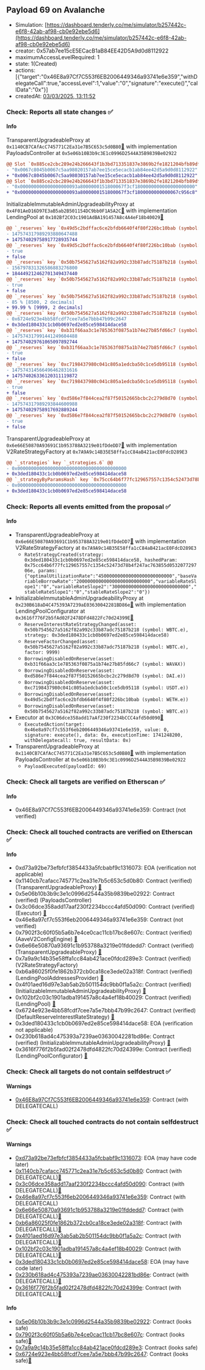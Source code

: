 ## Payload 69 on Avalanche

- Simulation: [https://dashboard.tenderly.co/me/simulator/b257442c-e6f8-42ab-af98-cb0e92ebe5d6](https://dashboard.tenderly.co/me/simulator/b257442c-e6f8-42ab-af98-cb0e92ebe5d6)
- creator: 0x57ab7ee15cE5ECacB1aB84EE42D5A9d0d8112922
- maximumAccessLevelRequired: 1
- state: 1(Created)
- actions: [{"target":"0x46E8a97Cf7C553f6EB2006449346a93741e6e359","withDelegateCall":true,"accessLevel":1,"value":"0","signature":"execute()","callData":"0x"}]
- createdAt: [03/03/2025, 13:11:52](https://snowtrace.io/tx/0x6782122971d84e8eb99ff9d65d345d6ac480d393359236b35a1c5433db37717f)

### Check: Reports all state changes :white_check_mark:

#### Info


TransparentUpgradeableProxy at `0x1140CB7CAfAcC745771C2Ea31e7B5C653c5d0B80`[:ghost:](https://github.com/bgd-labs/aave-address-book "GovernanceV3Avalanche.PAYLOADS_CONTROLLER") with implementation PayloadsController at `0x5e06b10B3b9c3E1c0996D2544A35B9839Be02922`
```diff
@@ Slot `0x885ce2cbc289e24b266643f1b3bd713351837e3869b2fe1821204bfb89df8355` @@
- "0x0067c8045b0067c5aa98020157ab7ee15ce5ecacb1ab84ee42d5a9d0d8112922"
+ "0x0067c8045b0067c5aa98030157ab7ee15ce5ecacb1ab84ee42d5a9d0d8112922"
@@ Slot `0x885ce2cbc289e24b266643f1b3bd713351837e3869b2fe1821204bfb89df8356` @@
- "0x000000000000000000093a8000000151800067f3cf1800000000000000000000"
+ "0x000000000000000000093a8000000151800067f3cf1800000000000067c956c8"
```

InitializableImmutableAdminUpgradeabilityProxy at `0x4F01AeD16D97E3aB5ab2B501154DC9bb0F1A5A2C`[:ghost:](https://github.com/bgd-labs/aave-address-book "AaveV2Avalanche.POOL") with implementation LendingPool at `0x102Bf2C03c1901AdBA191457A8c4A4eF18b40029`[:ghost:](https://github.com/bgd-labs/aave-address-book "AaveV2Avalanche.POOL_IMPL")
```diff
@@ `_reserves` key `0x49d5c2bdffac6ce2bfdb6640f4f80f226bc10bab (symbol: WETH.e).configuration.data` @@
- 147574317989293880647488
+ 147574029758917728935744
@@ `_reserves` key `0x49d5c2bdffac6ce2bfdb6640f4f80f226bc10bab (symbol: WETH.e).configuration.data_decoded.borrowingEnabled` @@
- true
+ false
@@ `_reserves` key `0x50b7545627a5162f82a992c33b87adc75187b218 (symbol: WBTC.e).configuration.data` @@
- 156797831326586883276800
+ 184449212462701349437440
@@ `_reserves` key `0x50b7545627a5162f82a992c33b87adc75187b218 (symbol: WBTC.e).configuration.data_decoded.borrowingEnabled` @@
- true
+ false
@@ `_reserves` key `0x50b7545627a5162f82a992c33b87adc75187b218 (symbol: WBTC.e).configuration.data_decoded.reserveFactor` @@
- 85 % [8500, 2 decimals]
+ 99.99 % [9999, 2 decimals]
@@ `_reserves` key `0x50b7545627a5162f82a992c33b87adc75187b218 (symbol: WBTC.e).interestRateStrategyAddress` @@
- 0x6724e923e4bb58fcdf7cee7a5e7bbb47b99c2647
+ 0x3ded180433c1cb0b0697ed2e85ce598414dace58
@@ `_reserves` key `0xb31f66aa3c1e785363f0875a1b74e27b85fd66c7 (symbol: WAVAX).configuration.data` @@
- 147574317991441249604488
+ 147574029761065097892744
@@ `_reserves` key `0xb31f66aa3c1e785363f0875a1b74e27b85fd66c7 (symbol: WAVAX).configuration.data_decoded.borrowingEnabled` @@
- true
+ false
@@ `_reserves` key `0xc7198437980c041c805a1edcba50c1ce5db95118 (symbol: USDT.e).configuration.data` @@
- 147574314566496462831616
+ 147574026336120311119872
@@ `_reserves` key `0xc7198437980c041c805a1edcba50c1ce5db95118 (symbol: USDT.e).configuration.data_decoded.borrowingEnabled` @@
- true
+ false
@@ `_reserves` key `0xd586e7f844cea2f87f50152665bcbc2c279d8d70 (symbol: DAI.e).configuration.data` @@
- 147574317989293844600988
+ 147574029758917692889244
@@ `_reserves` key `0xd586e7f844cea2f87f50152665bcbc2c279d8d70 (symbol: DAI.e).configuration.data_decoded.borrowingEnabled` @@
- true
+ false
```

TransparentUpgradeableProxy at `0x6e66E50870A93691C1b953788A3219e01fDdeDD7`[:ghost:](https://github.com/bgd-labs/aave-address-book "AaveV2Avalanche.RATES_FACTORY") with implementation V2RateStrategyFactory at `0x7A9A9c14B35E58ffa1cC84aB421acE0FdcD289E3`
```diff
@@ `_strategies` key `_strategies.6` @@
- 0x0000000000000000000000000000000000000000
+ 0x3ded180433c1cb0b0697ed2e85ce598414dace58
@@ `_strategyByParamsHash` key `0x75cc64b6f77fc129657557c1354c52473d78b4f247ac763855d053207729706e` @@
- 0x0000000000000000000000000000000000000000
+ 0x3ded180433c1cb0b0697ed2e85ce598414dace58
```


### Check: Reports all events emitted from the proposal :white_check_mark:

#### Info

- TransparentUpgradeableProxy at `0x6e66E50870A93691C1b953788A3219e01fDdeDD7`[:ghost:](https://github.com/bgd-labs/aave-address-book "AaveV2Avalanche.RATES_FACTORY") with implementation V2RateStrategyFactory at `0x7A9A9c14B35E58ffa1cC84aB421acE0FdcD289E3`
  - `RateStrategyCreated(strategy: 0x3ded180433c1cb0b0697ed2e85ce598414dace58, hashedParam: 0x75cc64b6f77fc129657557c1354c52473d78b4f247ac763855d053207729706e, params: {"optimalUtilizationRate":"450000000000000000000000000","baseVariableBorrowRate":"200000000000000000000000000","variableRateSlope1":"0","variableRateSlope2":"3000000000000000000000000000","stableRateSlope1":"0","stableRateSlope2":"0"})`
- InitializableImmutableAdminUpgradeabilityProxy at `0x230B618aD4C475393A7239aE03630042281BD86e`[:ghost:](https://github.com/bgd-labs/aave-address-book "AaveV2Avalanche.POOL_CONFIGURATOR") with implementation LendingPoolConfigurator at `0x3616f776F2b5fAd02F2478DFd4822Fc70d24399E`[:ghost:](https://github.com/bgd-labs/aave-address-book "AaveV2Avalanche.POOL_CONFIGURATOR_IMPL")
  - `ReserveInterestRateStrategyChanged(asset: 0x50b7545627a5162f82a992c33b87adc75187b218 (symbol: WBTC.e), strategy: 0x3ded180433c1cb0b0697ed2e85ce598414dace58)`
  - `ReserveFactorChanged(asset: 0x50b7545627a5162f82a992c33b87adc75187b218 (symbol: WBTC.e), factor: 9999)`
  - `BorrowingDisabledOnReserve(asset: 0xb31f66aa3c1e785363f0875a1b74e27b85fd66c7 (symbol: WAVAX))`
  - `BorrowingDisabledOnReserve(asset: 0xd586e7f844cea2f87f50152665bcbc2c279d8d70 (symbol: DAI.e))`
  - `BorrowingDisabledOnReserve(asset: 0xc7198437980c041c805a1edcba50c1ce5db95118 (symbol: USDT.e))`
  - `BorrowingDisabledOnReserve(asset: 0x49d5c2bdffac6ce2bfdb6640f4f80f226bc10bab (symbol: WETH.e))`
  - `BorrowingDisabledOnReserve(asset: 0x50b7545627a5162f82a992c33b87adc75187b218 (symbol: WBTC.e))`
- Executor at `0x3C06dce358add17aAf230f2234bCCC4afd50d090`[:ghost:](https://github.com/bgd-labs/aave-address-book "AaveV2Avalanche.POOL_ADMIN, AaveV3Avalanche.ACL_ADMIN, GovernanceV3Avalanche.EXECUTOR_LVL_1")
  - `ExecutedAction(target: 0x46e8a97cf7c553f6eb2006449346a93741e6e359, value: 0, signature: execute(), data: 0x, executionTime: 1741248200, withDelegatecall: true, resultData: 0x)`
- TransparentUpgradeableProxy at `0x1140CB7CAfAcC745771C2Ea31e7B5C653c5d0B80`[:ghost:](https://github.com/bgd-labs/aave-address-book "GovernanceV3Avalanche.PAYLOADS_CONTROLLER") with implementation PayloadsController at `0x5e06b10B3b9c3E1c0996D2544A35B9839Be02922`
  - `PayloadExecuted(payloadId: 69)`

### Check: Check all targets are verified on Etherscan :white_check_mark:

#### Info

- 0x46E8a97Cf7C553f6EB2006449346a93741e6e359: Contract (not verified) 

### Check: Check all touched contracts are verified on Etherscan :white_check_mark:

#### Info

- 0xd73a92be73efbfcf3854433a5fcbabf9c1316073: EOA (verification not applicable)
- 0x1140cb7cafacc745771c2ea31e7b5c653c5d0b80: Contract (verified) (TransparentUpgradeableProxy) [:ghost:](https://github.com/bgd-labs/aave-address-book "GovernanceV3Avalanche.PAYLOADS_CONTROLLER")
- 0x5e06b10b3b9c3e1c0996d2544a35b9839be02922: Contract (verified) (PayloadsController) 
- 0x3c06dce358add17aaf230f2234bccc4afd50d090: Contract (verified) (Executor) [:ghost:](https://github.com/bgd-labs/aave-address-book "AaveV2Avalanche.POOL_ADMIN, AaveV3Avalanche.ACL_ADMIN, GovernanceV3Avalanche.EXECUTOR_LVL_1")
- 0x46e8a97cf7c553f6eb2006449346a93741e6e359: Contract (not verified) 
- 0x7902f3c60f05b5a6b7e4ce0cac11cb17bc8e607c: Contract (verified) (AaveV2ConfigEngine) [:ghost:](https://github.com/bgd-labs/aave-address-book "AaveV2Avalanche.CONFIG_ENGINE")
- 0x6e66e50870a93691c1b953788a3219e01fddedd7: Contract (verified) (TransparentUpgradeableProxy) [:ghost:](https://github.com/bgd-labs/aave-address-book "AaveV2Avalanche.RATES_FACTORY")
- 0x7a9a9c14b35e58ffa1cc84ab421ace0fdcd289e3: Contract (verified) (V2RateStrategyFactory) 
- 0xb6a86025f0fe1862b372cb0ca18ce3ede02a318f: Contract (verified) (LendingPoolAddressesProvider) [:ghost:](https://github.com/bgd-labs/aave-address-book "AaveV2Avalanche.POOL_ADDRESSES_PROVIDER")
- 0x4f01aed16d97e3ab5ab2b501154dc9bb0f1a5a2c: Contract (verified) (InitializableImmutableAdminUpgradeabilityProxy) [:ghost:](https://github.com/bgd-labs/aave-address-book "AaveV2Avalanche.POOL")
- 0x102bf2c03c1901adba191457a8c4a4ef18b40029: Contract (verified) (LendingPool) [:ghost:](https://github.com/bgd-labs/aave-address-book "AaveV2Avalanche.POOL_IMPL")
- 0x6724e923e4bb58fcdf7cee7a5e7bbb47b99c2647: Contract (verified) (DefaultReserveInterestRateStrategy) [:ghost:](https://github.com/bgd-labs/aave-address-book "AaveV2Avalanche.ASSETS.WETHe.INTEREST_RATE_STRATEGY, AaveV2Avalanche.ASSETS.AAVEe.INTEREST_RATE_STRATEGY, AaveV2Avalanche.ASSETS.WBTCe.INTEREST_RATE_STRATEGY, AaveV2Avalanche.ASSETS.WAVAX.INTEREST_RATE_STRATEGY")
- 0x3ded180433c1cb0b0697ed2e85ce598414dace58: EOA (verification not applicable)
- 0x230b618ad4c475393a7239ae03630042281bd86e: Contract (verified) (InitializableImmutableAdminUpgradeabilityProxy) [:ghost:](https://github.com/bgd-labs/aave-address-book "AaveV2Avalanche.POOL_CONFIGURATOR")
- 0x3616f776f2b5fad02f2478dfd4822fc70d24399e: Contract (verified) (LendingPoolConfigurator) [:ghost:](https://github.com/bgd-labs/aave-address-book "AaveV2Avalanche.POOL_CONFIGURATOR_IMPL")

### Check: Check all targets do not contain selfdestruct :white_check_mark:

#### Warnings

- [0x46E8a97Cf7C553f6EB2006449346a93741e6e359](https://snowtrace.io/address/0x46E8a97Cf7C553f6EB2006449346a93741e6e359): Contract (with DELEGATECALL)

### Check: Check all touched contracts do not contain selfdestruct :white_check_mark:

#### Warnings

- [0xd73a92be73efbfcf3854433a5fcbabf9c1316073](https://snowtrace.io/address/0xd73a92be73efbfcf3854433a5fcbabf9c1316073): EOA (may have code later)
- [0x1140cb7cafacc745771c2ea31e7b5c653c5d0b80](https://snowtrace.io/address/0x1140cb7cafacc745771c2ea31e7b5c653c5d0b80): Contract (with DELEGATECALL)[:ghost:](https://github.com/bgd-labs/aave-address-book "GovernanceV3Avalanche.PAYLOADS_CONTROLLER")
- [0x3c06dce358add17aaf230f2234bccc4afd50d090](https://snowtrace.io/address/0x3c06dce358add17aaf230f2234bccc4afd50d090): Contract (with DELEGATECALL)[:ghost:](https://github.com/bgd-labs/aave-address-book "AaveV2Avalanche.POOL_ADMIN, AaveV3Avalanche.ACL_ADMIN, GovernanceV3Avalanche.EXECUTOR_LVL_1")
- [0x46e8a97cf7c553f6eb2006449346a93741e6e359](https://snowtrace.io/address/0x46e8a97cf7c553f6eb2006449346a93741e6e359): Contract (with DELEGATECALL)
- [0x6e66e50870a93691c1b953788a3219e01fddedd7](https://snowtrace.io/address/0x6e66e50870a93691c1b953788a3219e01fddedd7): Contract (with DELEGATECALL)[:ghost:](https://github.com/bgd-labs/aave-address-book "AaveV2Avalanche.RATES_FACTORY")
- [0xb6a86025f0fe1862b372cb0ca18ce3ede02a318f](https://snowtrace.io/address/0xb6a86025f0fe1862b372cb0ca18ce3ede02a318f): Contract (with DELEGATECALL)[:ghost:](https://github.com/bgd-labs/aave-address-book "AaveV2Avalanche.POOL_ADDRESSES_PROVIDER")
- [0x4f01aed16d97e3ab5ab2b501154dc9bb0f1a5a2c](https://snowtrace.io/address/0x4f01aed16d97e3ab5ab2b501154dc9bb0f1a5a2c): Contract (with DELEGATECALL)[:ghost:](https://github.com/bgd-labs/aave-address-book "AaveV2Avalanche.POOL")
- [0x102bf2c03c1901adba191457a8c4a4ef18b40029](https://snowtrace.io/address/0x102bf2c03c1901adba191457a8c4a4ef18b40029): Contract (with DELEGATECALL)[:ghost:](https://github.com/bgd-labs/aave-address-book "AaveV2Avalanche.POOL_IMPL")
- [0x3ded180433c1cb0b0697ed2e85ce598414dace58](https://snowtrace.io/address/0x3ded180433c1cb0b0697ed2e85ce598414dace58): EOA (may have code later)
- [0x230b618ad4c475393a7239ae03630042281bd86e](https://snowtrace.io/address/0x230b618ad4c475393a7239ae03630042281bd86e): Contract (with DELEGATECALL)[:ghost:](https://github.com/bgd-labs/aave-address-book "AaveV2Avalanche.POOL_CONFIGURATOR")
- [0x3616f776f2b5fad02f2478dfd4822fc70d24399e](https://snowtrace.io/address/0x3616f776f2b5fad02f2478dfd4822fc70d24399e): Contract (with DELEGATECALL)[:ghost:](https://github.com/bgd-labs/aave-address-book "AaveV2Avalanche.POOL_CONFIGURATOR_IMPL")

#### Info

- [0x5e06b10b3b9c3e1c0996d2544a35b9839be02922](https://snowtrace.io/address/0x5e06b10b3b9c3e1c0996d2544a35b9839be02922): Contract (looks safe)
- [0x7902f3c60f05b5a6b7e4ce0cac11cb17bc8e607c](https://snowtrace.io/address/0x7902f3c60f05b5a6b7e4ce0cac11cb17bc8e607c): Contract (looks safe)[:ghost:](https://github.com/bgd-labs/aave-address-book "AaveV2Avalanche.CONFIG_ENGINE")
- [0x7a9a9c14b35e58ffa1cc84ab421ace0fdcd289e3](https://snowtrace.io/address/0x7a9a9c14b35e58ffa1cc84ab421ace0fdcd289e3): Contract (looks safe)
- [0x6724e923e4bb58fcdf7cee7a5e7bbb47b99c2647](https://snowtrace.io/address/0x6724e923e4bb58fcdf7cee7a5e7bbb47b99c2647): Contract (looks safe)[:ghost:](https://github.com/bgd-labs/aave-address-book "AaveV2Avalanche.ASSETS.WETHe.INTEREST_RATE_STRATEGY, AaveV2Avalanche.ASSETS.AAVEe.INTEREST_RATE_STRATEGY, AaveV2Avalanche.ASSETS.WBTCe.INTEREST_RATE_STRATEGY, AaveV2Avalanche.ASSETS.WAVAX.INTEREST_RATE_STRATEGY")

